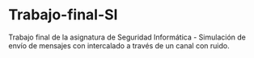 # Trabajo-final-SI
Trabajo final de la asignatura de Seguridad Informática - Simulación de envío de mensajes con intercalado a través de un canal con ruido.
